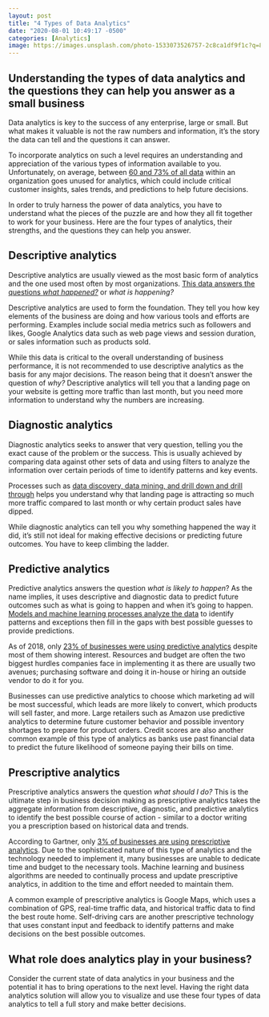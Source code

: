 ```yaml
---
layout: post
title: "4 Types of Data Analytics"
date: "2020-08-01 10:49:17 -0500"
categories: [Analytics]
image: https://images.unsplash.com/photo-1533073526757-2c8ca1df9f1c?q=80&w=2070&auto=format&fit=crop&ixlib=rb-4.0.3&ixid=M3wxMjA3fDB8MHxwaG90by1wYWdlfHx8fGVufDB8fHx8fA%3D%3D
---
```


## Understanding the types of data analytics and the questions they can help you answer as a small business

Data analytics is key to the success of any enterprise, large or small. But what makes it valuable is not the raw numbers and information, it’s the story the data can tell and the questions it can answer.

To incorporate analytics on such a level requires an understanding and appreciation of the various types of information available to you. Unfortunately, on average, between [60 and 73% of all data](https://www.inc.com/jeff-barrett/misusing-data-could-be-costing-your-business-heres-how.html) within an organization goes unused for analytics, which could include critical customer insights, sales trends, and predictions to help future decisions. 

In order to truly harness the power of data analytics, you have to understand what the pieces of the puzzle are and how they all fit together to work for your business. Here are the four types of analytics, their strengths, and the questions they can help you answer.

## Descriptive analytics

Descriptive analytics are usually viewed as the most basic form of analytics and the one used most often by most organizations. [This data answers the questions _what happened?_](https://www.scnsoft.com/blog/4-types-of-data-analytics) or _what is happening?_ 

Descriptive analytics are used to form the foundation. They tell you how key elements of the business are doing and how various tools and efforts are performing. Examples include social media metrics such as followers and likes, Google Analytics data such as web page views and session duration, or sales information such as products sold.

While this data is critical to the overall understanding of business performance, it is not recommended to use descriptive analytics as the basis for any major decisions. The reason being that it doesn’t answer the question of _why?_ Descriptive analytics will tell you that a landing page on your website is getting more traffic than last month, but you need more information to understand why the numbers are increasing.

## Diagnostic analytics

Diagnostic analytics seeks to answer that very question, telling you the exact cause of the problem or the success. This is usually achieved by comparing data against other sets of data and using filters to analyze the information over certain periods of time to identify patterns and key events.

Processes such as [data discovery, data mining, and drill down and drill through](https://www.logianalytics.com/predictive-analytics/comparing-descriptive-predictive-prescriptive-and-diagnostic-analytics/) helps you understand why that landing page is attracting so much more traffic compared to last month or why certain product sales have dipped. 

While diagnostic analytics can tell you why something happened the way it did, it’s still not ideal for making effective decisions or predicting future outcomes. You have to keep climbing the ladder.

## Predictive analytics

Predictive analytics answers the question _what is likely to happen_? As the name implies, it uses descriptive and diagnostic data to predict future outcomes such as what is going to happen and when it’s going to happen. [Models and machine learning processes analyze the data](https://www.dezyre.com/article/types-of-analytics-descriptive-predictive-prescriptive-analytics/209) to identify patterns and exceptions then fill in the gaps with best possible guesses to provide predictions.

As of 2018, only [23% of businesses were using predictive analytics](https://www.business2community.com/strategy/predictive-analytics-in-2018-whats-possible-whos-doing-it-and-how-02127016#:~:text=So%20how%20many%20businesses%20are,unchanged%20from%20the%20prior%20year.) despite most of them showing interest. Resources and budget are often the two biggest hurdles companies face in implementing it as there are usually two avenues; purchasing software and doing it in-house or hiring an outside vendor to do it for you.

Businesses can use predictive analytics to choose which marketing ad will be most successful, which leads are more likely to convert, which products will sell faster, and more. Large retailers such as Amazon use predictive analytics to determine future customer behavior and possible inventory shortages to prepare for product orders. Credit scores are also another common example of this type of analytics as banks use past financial data to predict the future likelihood of someone paying their bills on time.

## Prescriptive analytics

Prescriptive analytics answers the question _what should I do?_ This is the ultimate step in business decision making as prescriptive analytics takes the aggregate information from descriptive, diagnostic, and predictive analytics to identify the best possible course of action - similar to a doctor writing you a prescription based on historical data and trends.

According to Gartner, only [3% of businesses are using prescriptive analytics](https://www.dataversity.net/prescriptive-analytics-use-cases/#:~:text=According%20to%20Prescriptive%20Analytics%20Takes,actively%20using%20predictive%20analytics%20tools.). Due to the sophisticated nature of this type of analytics and the technology needed to implement it, many businesses are unable to dedicate time and budget to the necessary tools. Machine learning and business algorithms are needed to continually process and update prescriptive analytics, in addition to the time and effort needed to maintain them.

A common example of prescriptive analytics is Google Maps, which uses a combination of GPS, real-time traffic data, and historical traffic data to find the best route home. Self-driving cars are another prescriptive technology that uses constant input and feedback to identify patterns and make decisions on the best possible outcomes.

## What role does analytics play in your business?

Consider the current state of data analytics in your business and the potential it has to bring operations to the next level. Having the right data analytics solution will allow you to visualize and use these four types of data analytics to tell a full story and make better decisions.